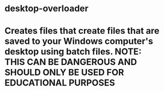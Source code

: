 # desktop-overloader
# Creates files that create files that are saved to your Windows computer's desktop using batch files. NOTE: THIS CAN BE DANGEROUS AND SHOULD ONLY BE USED FOR EDUCATIONAL PURPOSES

